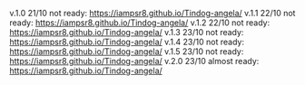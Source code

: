 v.1.0 21/10 not ready: https://iampsr8.github.io/Tindog-angela/
v.1.1 22/10 not ready: https://iampsr8.github.io/Tindog-angela/
v.1.2 22/10 not ready: https://iampsr8.github.io/Tindog-angela/
v.1.3 23/10 not ready: https://iampsr8.github.io/Tindog-angela/
v.1.4 23/10 not ready: https://iampsr8.github.io/Tindog-angela/
v.1.5 23/10 not ready: https://iampsr8.github.io/Tindog-angela/
v.2.0 23/10 almost ready: https://iampsr8.github.io/Tindog-angela/
